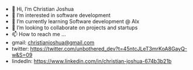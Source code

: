 - 👋 Hi, I’m Christian Joshua
- 👀 I’m interested in  software development
- 🌱 I’m currently learning Software development @ Alx
- 💞️ I’m looking to collaborate on projects and startups
- 📫 How to reach me ...
- gmail: christianjoshua@gmail.com
- twitter: https://twitter.com/unbothered_dev?t=45ntcJLeT3mrKoA8GayQ-w&S=09
- lindedln: https://www.linkedin.com/in/christian-joshua-674b3b21b

<!---
thelastmedici/thelastmedici is a ✨ special ✨ repository because its `README.md` (this file) appears on your GitHub profile.
You can click the Preview link to take a look at your changes.
--->
